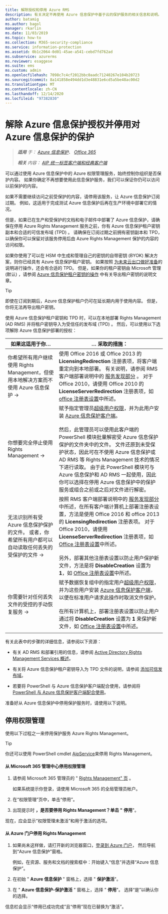 ```yaml
---
title: 解除授权和停用 Azure RMS
description: 有关决定不再使用 Azure 信息保护中基于云的保护服务的相关信息和说明。
author: batamig
ms.author: bagol
manager: rkarlin
ms.date: 11/03/2019
ms.topic: how-to
ms.collection: M365-security-compliance
ms.service: information-protection
ms.assetid: 0b1c2064-0d01-45ae-a541-cebd7fd762ad
ms.subservice: azurerms
ms.reviewer: esaggese
ms.suite: ems
ms.custom: admin
ms.openlocfilehash: 7098c7c4cf2012bbc0aadc71240267e104b20723
ms.sourcegitcommit: 8a141858e494dd1d3e48831e6cd5a5be48ac00d2
ms.translationtype: MT
ms.contentlocale: zh-CN
ms.lasthandoff: 12/14/2020
ms.locfileid: "97382830"
---
```

# <a name="decommissioning-and-deactivating-protection-for-azure-information-protection"></a>解除 Azure 信息保护授权并停用对 Azure 信息保护的保护

>***适用** 于： [Azure 信息保护](https://azure.microsoft.com/pricing/details/information-protection)、 [Office 365](https://download.microsoft.com/download/E/C/F/ECF42E71-4EC0-48FF-AA00-577AC14D5B5C/Azure_Information_Protection_licensing_datasheet_EN-US.pdf)*
>
>***相关** 内容： [AIP 统一标签客户端和经典客户端](faqs.md#whats-the-difference-between-the-azure-information-protection-classic-and-unified-labeling-clients)*

可以通过使用 Azure 信息保护中的 Azure 权限管理服务，始终控制你组织是否保护内容。 如果你确定不再想要使用此信息保护服务，我们可以保证你仍可以访问以前保护的内容。

如果不需要继续访问之前受保护的内容，请停用该服务，让 Azure 信息保护订阅过期。 例如，这适用于完成测试 Azure 信息保护后再在生产环境中部署它的情况。

但是，如果已在生产和受保护的文档和电子邮件中部署了 Azure 信息保护，请确保在停用 Azure Rights Management 服务之前，你有 Azure 信息保护租户密钥副本和合适的可信发布域 (TPD) 。 请确保在订阅过期之前拥有密钥副本和 TPD，以确保你可以保留对该服务停用后由 Azure Rights Management 保护的内容的访问权限。 

如果你使用了可以在 HSM 中生成和管理自己的密钥的自带密钥 (BYOK) 解决方案，则你已经具有 Azure 信息保护租户密钥。 如果按照 [为未来云出口做好准备](https://techcommunity.microsoft.com/t5/Azure-Information-Protection/How-to-prepare-an-Azure-Information-Protection-Cloud-Exit-plan/ba-p/382631)的说明进行操作，还会有合适的 TPD。 但是，如果你的租户密钥由 Microsoft 管理 (默认) ，请参阅 [Azure 信息保护租户密钥的操作](operations-tenant-key.md) 中有关导出租户密钥的说明文章。

> [!TIP]
> 即使在订阅到期后，Azure 信息保护租户仍可在延长期内用于使用内容。 但是，你将无法再导出租户密钥。

使用 Azure 信息保护租户密钥和 TPD 时，可以在本地部署 Rights Management (AD RMS) 并将租户密钥导入为受信任的发布域 (TPD) 。 然后，可以使用以下选项解除 Azure 信息保护部署的授权：

|如果这适用于你…|… 采取的措施：|
|----------------------------|--------------|
|你希望所有用户继续使用 Rights Management，但使用本地解决方案而不使用 Azure 信息保护    →|使用 Office 2016 或 Office 2013 的 **LicensingRedirection** 注册表项，将客户端重定向到本地部署。 有关说明，请参阅 RMS 客户端部署说明中的 [服务发现部分](./rms-client/client-deployment-notes.md) 。 对于 Office 2010，请使用 Office 2010 的 **LicenseServerRedirection** 注册表项，如 [office 注册表设置](/previous-versions/windows/it-pro/windows-server-2008-R2-and-2008/dd772637(v=ws.10))中所述。|
|你想要完全停止使用 Rights Management    →|赋予指定管理员[超级用户权限](configure-super-users.md)，并为此用户安装 [Azure 信息保护客户端](./rms-client/client-admin-guide-install.md)。<br /><br />然后，此管理员可以使用此客户端的 PowerShell 模块批量解密受 Azure 信息保护保护的文件夹中的文件。 文件还原到未受保护状态，因此可在不使用 Azure 信息保护或 AD RMS 等 Rights Management 技术的情况下进行读取。 由于此 PowerShell 模块可与 Azure 信息保护和 AD RMS 一起使用，因此你可以选择在停用 Azure 信息保护中的保护服务或组合之前或之后对文件进行解密。|
|无法识别所有受 Azure 信息保护保护的文件。 或者，你希望所有用户都可以自动读取任何丢失的受保护的文件   →|按照 RMS 客户端部署说明中的 [服务发现部分](./rms-client/client-deployment-notes.md)中所述，在所有客户端计算机上部署注册表设置，方法是使用 Office 2016 和 office 2013 的 **LicensingRedirection** 注册表项。 对于 Office 2010，请使用 **LicenseServerRedirection** 注册表项，如 [Office 注册表设置](/previous-versions/windows/it-pro/windows-server-2008-R2-and-2008/dd772637(v=ws.10))中所述。<br /><br />另外，部署其他注册表设置以防止用户保护新文件，方法是将 **DisableCreation** 设置为 **1**，如 [Office 注册表设置](/previous-versions/windows/it-pro/windows-server-2008-R2-and-2008/dd772637(v=ws.10))中所述。|
|你需要针对任何丢失文件的受控的手动恢复服务    →|赋予数据恢复组中的指定用户[超级用户权限](configure-super-users.md)，并为这些用户安装 [Azure 信息保护客户端](./rms-client/client-admin-guide-install.md)，以便在标准用户请求此操作时取消文件保护。<br /><br />在所有计算机上，部署注册表设置以防止用户通过将 **DisableCreation** 设置为 **1** 来保护新文件，如 [Office 注册表设置](/previous-versions/windows/it-pro/windows-server-2008-R2-and-2008/dd772637(v=ws.10))中所述。|
| | |

有关此表中的步骤的详细信息，请参阅以下资源：

- 有关 AD RMS 和部署引用的信息，请参阅 [Active Directory Rights Management Services 概述](/previous-versions/windows/it-pro/windows-server-2012-R2-and-2012/hh831364(v=ws.11))。

- 有关将 Azure 信息保护租户密钥导入为 TPD 文件的说明，请参阅 [添加可信发布域](/previous-versions/windows/it-pro/windows-server-2008-R2-and-2008/cc771460(v=ws.11))。

- 若要将 PowerShell 与 Azure 信息保护客户端配合使用，请参阅将 [PowerShell 与 Azure 信息保护客户端配合使用](./rms-client/client-admin-guide-powershell.md)。

准备好从 Azure 信息保护中停用保护服务时，请使用以下说明。

## <a name="deactivating-rights-management"></a>停用权限管理
使用以下过程之一来停用保护服务 Azure Rights Management。

> [!TIP]
> 你还可以使用 PowerShell cmdlet [AipService](/powershell/module/aipservice/disable-aipservice)来停用 Rights Management。

#### <a name="to-deactivate-rights-management-from-the-microsoft-365-admin-center"></a>从 Microsoft 365 管理中心停用权限管理

1. 请参阅 Microsoft 365 管理员的 " [Rights Management" 页](https://account.activedirectory.windowsazure.com/RmsOnline/Manage.aspx) 。
    
    如果系统提示你登录，请使用 Microsoft 365 的全局管理员帐户。

2. 在“权限管理”页中，单击“停用”。

3.  出现提示时 **，是否要停用 Rights Management？单击 "** **停用**"。

现在，应会显示“权限管理未激活”和用于激活的选项。

#### <a name="to-deactivate-rights-management-from-the-azure-portal"></a>从 Azure 门户停用 Rights Management

1. 如果尚未这样做，请打开新的浏览器窗口，[登录到 Azure 门户](configure-policy.md#signing-in-to-the-azure-portal)， 然后导航到“Azure 信息保护”窗格。

    例如，在资源、服务和文档的搜索框中：开始键入“信息”并选择“Azure 信息保护”。

2. 在初始 " **Azure 信息保护** " 窗格上，选择 " **保护激活**"。 

3.  在 " **Azure 信息保护-保护激活** " 窗格上，选择 " **停用**"。 选择“是”以确认你的选择。

信息栏会显示“停用已成功完成”且“停用”现在已替换为“激活”。